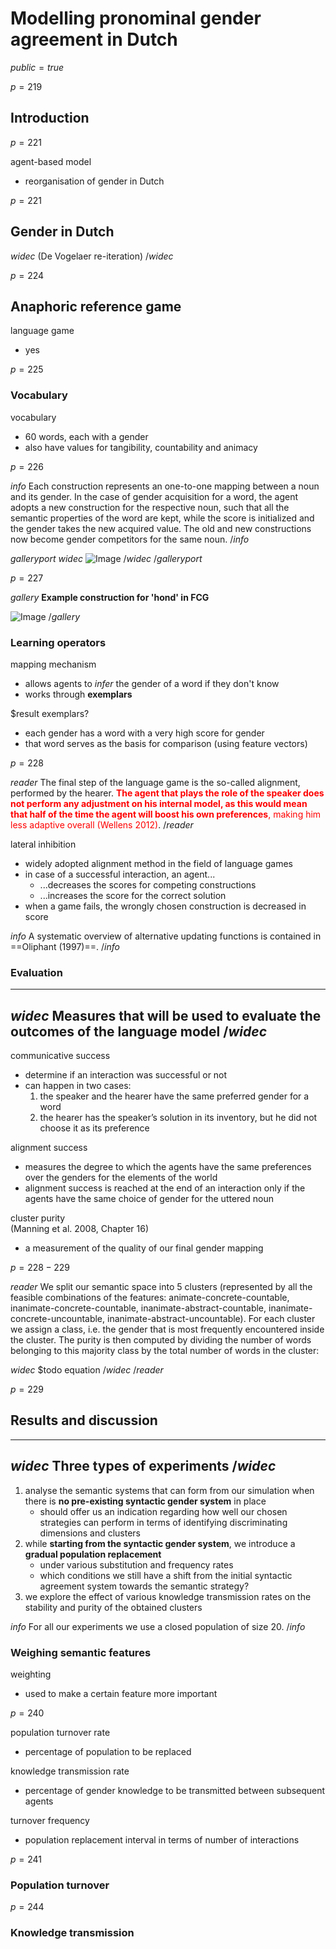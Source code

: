 # Modelling pronominal gender agreement in Dutch

$public=true$

$p=219$

## Introduction

$p=221$

agent-based model
- reorganisation of gender in Dutch

$p=221$

## Gender in Dutch

$widec$
(De Vogelaer re-iteration)
$/widec$

$p=224$

## Anaphoric reference game

language game
- yes

$p=225$

### Vocabulary

vocabulary
- 60 words, each with a gender
- also have values for tangibility, countability and animacy

$p=226$

$info$
Each construction represents an one-to-one mapping between a noun and its gender. In the case of gender acquisition for a word, the agent adopts a new construction for the respective noun, such that all the semantic properties of the word are
kept, while the score is initialized and the gender takes the new acquired value.
The old and new constructions now become gender competitors for the same
noun. 
$/info$

$gallery port$
$widec$
![Image](img$hox3)
$/widec$
$/gallery port$

$p=227$

$gallery$
**Example construction for 'hond' in FCG**

![Image](img$m1bm)
$/gallery$

### Learning operators

mapping mechanism
- allows agents to *infer* the gender of a word if they don't know
- works through **exemplars**

$result exemplars?
- each gender has a word with a very high score for gender
- that word serves as the basis for comparison (using feature vectors)

$p=228$

$reader$
The final step of the language game is the so-called alignment, performed by
the hearer. <span style="color: red;">**The agent that plays the role of the speaker does not perform 
any adjustment on his internal model, as this would mean that half of the time the agent will
boost his own preferences**, making him less adaptive overall (Wellens 2012)</span>. 
$/reader$

lateral inhibition
- widely adopted alignment method in the field of language games
- in case of a successful interaction, an agent...
	- ...decreases the scores for competing constructions
	- ...increases the score for the correct solution
- when a game fails, the wrongly chosen construction is decreased in score

$info$
A systematic overview of alternative updating functions is contained in ==Oliphant (1997)==.
$/info$

### Evaluation

----
$widec$
Measures that will be used to evaluate the outcomes of the language model
$/widec$
----

communicative success
- determine if an interaction was successful or not
- can happen in two cases:
	1. the speaker and the hearer have the same preferred gender for a word
	2. the hearer has the speaker’s solution in its inventory, but he did not choose it as its preference

alignment success
- measures the degree to which the agents have the same preferences over the genders for the elements of the world
- alignment success is reached at the end of an interaction only if the agents have the same choice of gender for the uttered noun

cluster purity  
(Manning et al. 2008, Chapter 16)
- a measurement of the quality of our final gender mapping

$p=228-229$

$reader$
We split our semantic space into 5
clusters (represented by all the feasible combinations of the features: animate-concrete-countable, inanimate-concrete-countable, inanimate-abstract-countable, inanimate-concrete-uncountable, inanimate-abstract-uncountable). For each cluster
we assign a class, i.e. the gender that is most frequently encountered inside the
cluster. The purity is then computed by dividing the number of words belonging
to this majority class by the total number of words in the cluster:

$widec$
$todo equation
$/widec$
$/reader$

$p=229$

## Results and discussion

----
$widec$
Three types of experiments
$/widec$
----

1. analyse the semantic systems that can form from our simulation when there is **no pre-existing syntactic gender system** in place
	- should offer us an indication regarding how well our chosen strategies can perform in terms of identifying discriminating dimensions and clusters
2. while **starting from the syntactic gender system**, we introduce a **gradual population replacement**
	- under various substitution and frequency rates
	- which conditions we still have a shift from the initial syntactic agreement system towards the semantic strategy?
3. we explore the effect of various knowledge transmission rates on the stability and purity of the obtained clusters

$info$
For all our experiments we use a closed population of size 20.
$/info$

### Weighing semantic features

weighting
- used to make a certain feature more important

$p=240$

population turnover rate
- percentage of population to be replaced

knowledge transmission rate
- percentage of gender knowledge to be transmitted between subsequent agents

turnover frequency
- population replacement interval in terms of number of interactions

$p=241$

### Population turnover

$p=244$

### Knowledge transmission

